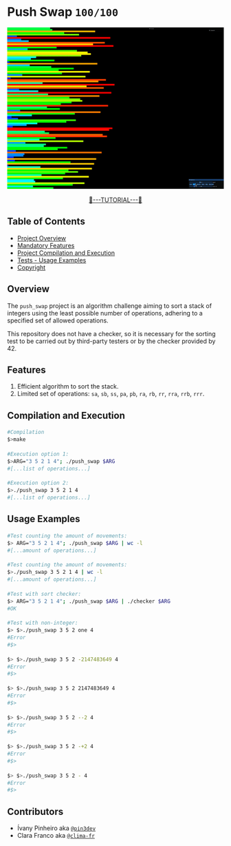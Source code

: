 # Push Swap `100/100`

<p align="center">
  <img src="https://github.com/pin3dev/42_Cursus/blob/a708c0de6d3fdc729bb720318b5d35bdaa9551c0/assets/PushSwap/Rdm/pushswap_vs.gif" width="600" height="375" />
</p>

<p align="center">
  <a href="https://github.com/pin3dev/42_Push_Swap/wiki">🎰---TUTORIAL---🎰</a>
</p>


## Table of Contents
- [Project Overview](#overview)
- [Mandatory Features](#features)
- [Project Compilation and Execution](#compilation-and-execution)
- [Tests -  Usage Examples](#usage-examples)
- [Copyright](#contributors)

## Overview

The `push_swap` project is an algorithm challenge aiming to sort a stack of integers using the least possible number of operations, adhering to a specified set of allowed operations.

This repository does not have a checker, so it is necessary for the sorting test to be carried out by third-party testers or by the checker provided by 42.

## Features

1. Efficient algorithm to sort the stack.
2. Limited set of operations: `sa`, `sb`, `ss`, `pa`, `pb`, `ra`, `rb`, `rr`, `rra`, `rrb`, `rrr`.

## Compilation and Execution

```bash
#Compilation
$>make

#Execution option 1:
$>ARG="3 5 2 1 4"; ./push_swap $ARG
#[...list of operations...]

#Execution option 2:
$>./push_swap 3 5 2 1 4
#[...list of operations...]
```

## Usage Examples

```bash
#Test counting the amount of movements:
$> ARG="3 5 2 1 4"; ./push_swap $ARG | wc -l
#[...amount of operations...]

#Test counting the amount of movements:
$>./push_swap 3 5 2 1 4 | wc -l
#[...amount of operations...]

#Test with sort checker:
$> ARG="3 5 2 1 4"; ./push_swap $ARG | ./checker $ARG
#OK

#Test with non-integer:
$> $>./push_swap 3 5 2 one 4
#Error
#$>

$> $>./push_swap 3 5 2 -2147483649 4
#Error
#$>

$> $>./push_swap 3 5 2 2147483649 4
#Error
#$>

$> $>./push_swap 3 5 2 --2 4
#Error
#$>

$> $>./push_swap 3 5 2 -+2 4
#Error
#$>

$> $>./push_swap 3 5 2 - 4
#Error
#$>

```

## Contributors

* Ívany Pinheiro aka [`@pin3dev`](https://github.com/pin3dev)
* Clara Franco aka [`@clima-fr`](https://github.com/clima-fr)
